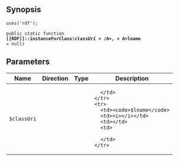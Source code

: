 ## Synopsis

<code>uses('rdf');</code>

<code>public static function <b>[[RDF]]::instanceForClass</b>(<b>$classUri</b>, <b>$lname</b> = null)</code>

## Parameters

<table>
  <thead>
    <tr>
      <th>Name</th>
      <th>Direction</th>
      <th>Type</th>
      <th>Description</th>
    </tr>
  </thead>
  <tbody>
    <tr>
      <td><code>$classUri</code>
      <td><i></i></td>
      <td></td>
      <td>

      </td>
    </tr>
    <tr>
      <td><code>$lname</code>
      <td><i></i></td>
      <td></td>
      <td>

      </td>
    </tr>
  </tbody>
</table>

